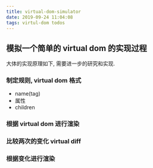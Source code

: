 ```yaml
---
title: virtual-dom-simulator
date: 2019-09-24 11:04:08
tags: virtul-dom todos
---
```


## 模拟一个简单的 virtual dom 的实现过程

大体的实现原理如下, 需要进一步的研究和实现.

### 制定规则, virtual dom 格式

- name(tag)
- 属性
- children

### 根据 virtual dom 进行渲染

### 比较两次的变化 virtual diff

### 根据变化进行渲染
